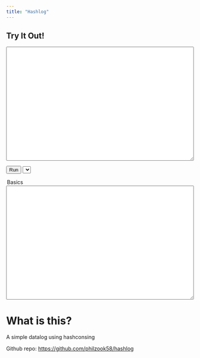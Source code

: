 ```yaml
---
title: "Hashlog"
---
```


## Try It Out!
<script src="/hashlog/main.bc.js"> </script>

<script>
function run() {
    var query = document.getElementById("query").value;
    const result = Hashlog.dohashlog(query);
    console.log(result);
    document.getElementById("result").value = result;
}
//window.run = run;
//run();

function pickerbox(select){
    var xhr = new XMLHttpRequest();
    xhr.open('GET', `/hashlog/test/${select.value}`, true);

    // If specified, responseType must be empty string or "text"
    xhr.responseType = 'text';

    xhr.onload = function () {
        if (xhr.readyState === xhr.DONE) {
            if (xhr.status === 200) {
                //console.log(xhr.response);
                //console.log(xhr.responseText);
                document.getElementById("query").value = xhr.responseText;
            }
        }
    };

    xhr.send(null);
}
window.onload = () => {
    urlParams = new URLSearchParams(window.location.search);
    url_eaxmple = urlParams.get('example');

    picker = document.getElementById("examplepicker")
    if(url_eaxmple != null){
        picker.value = url_eaxmple;
    }
    pickerbox(picker)

    
    }
</script>

<textarea id="query" rows="20" style="width:100%">
</textarea>
<button onclick="run()">Run</button>
<select name="example" onchange="pickerbox(this)" id="examplepicker">
  <option value="path.dl">Basics</option>
</select>
<textarea id="result" rows="20" style="width:100%"> </textarea>

# What is this?

A simple datalog using hashconsing

Github repo: <https://github.com/philzook58/hashlog>